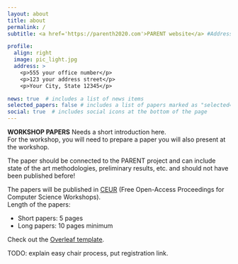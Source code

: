 ```yaml
---
layout: about
title: about
permalink: /
subtitle: <a href='https://parenth2020.com'>PARENT website</a> #Address. Contacts. Moto. Etc.

profile:
  align: right
  image: pic_light.jpg
  address: >
    <p>555 your office number</p>
    <p>123 your address street</p>
    <p>Your City, State 12345</p>

news: true  # includes a list of news items
selected_papers: false # includes a list of papers marked as "selected={true}"
social: true  # includes social icons at the bottom of the page
---
```


**WORKSHOP PAPERS**
Needs a short introduction here.  
For the workshop, you will need to prepare a paper you will also present at the workshop.   
  
The paper should be connected to the PARENT project and can include state of the art methodologies, preliminary results, etc. and should not have been published before!    

The papers will be published in [CEUR](http://ceur-ws.org) (Free Open-Access Proceedings for Computer Science Workshops).  
Length of the papers:  
- Short papers: 5 pages 
- Long papers: 10 pages minimum  

Check out the [Overleaf template](https://www.overleaf.com/project/5e76702c4acae70001d3bc87).  

TODO: explain easy chair process, put registration link.  




<!-- 
Write your biography here. Tell the world about yourself. Link to your favorite [subreddit](http://reddit.com). You can put a picture in, too. The code is already in, just name your picture `prof_pic.jpg` and put it in the `img/` folder.

Put your address / P.O. box / other info right below your picture. You can also disable any these elements by editing `profile` property of the YAML header of your `_pages/about.md`. Edit `_bibliography/papers.bib` and Jekyll will render your [publications page](/al-folio/publications/) automatically.

Link to your social media connections, too. This theme is set up to use [Font Awesome icons](http://fortawesome.github.io/Font-Awesome/) and [Academicons](https://jpswalsh.github.io/academicons/), like the ones below. Add your Facebook, Twitter, LinkedIn, Google Scholar, or just disable all of them. -->
